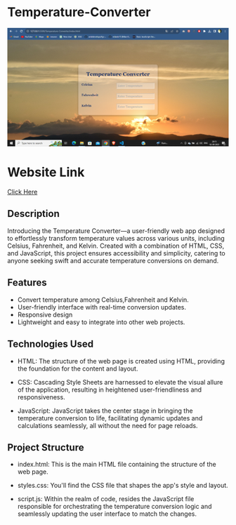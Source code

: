 # Temperature-Converter

![Alt text](<Capture temp.PNG>)

# Website Link
[Click Here](https://temperature-converter-d0b626.netlify.app/)

## Description
Introducing the Temperature Converter—a user-friendly web app designed to effortlessly transform temperature values across various units, including Celsius, Fahrenheit, and Kelvin. Created with a combination of HTML, CSS, and JavaScript, this project ensures accessibility and simplicity, catering to anyone seeking swift and accurate temperature conversions on demand.

## Features
- Convert temperature among Celsius,Fahrenheit and Kelvin.
- User-friendly interface with real-time conversion updates.
- Responsive design 
- Lightweight and easy to integrate into other web projects.

## Technologies Used
- HTML: The structure of the web page is created using HTML, providing the foundation for the content and layout.

- CSS: Cascading Style Sheets are harnessed to elevate the visual allure of the application, resulting in heightened user-friendliness and responsiveness.

- JavaScript: JavaScript takes the center stage in bringing the temperature conversion to life, facilitating dynamic updates and calculations seamlessly, all without the need for page reloads.

## Project Structure
- index.html: This is the main HTML file containing the structure of the web page.

- styles.css: You'll find the CSS file that shapes the app's style and layout.

- script.js: Within the realm of code, resides the JavaScript file responsible for orchestrating the temperature conversion logic and seamlessly updating the user interface to match the changes.




